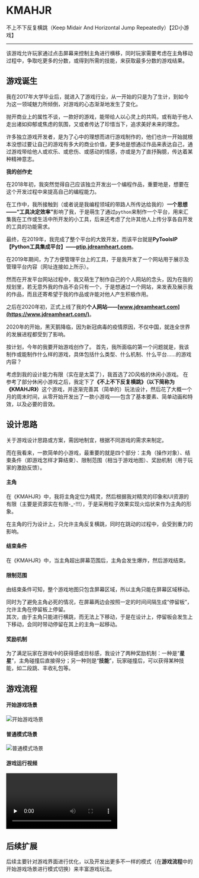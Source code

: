 # KMAHJR
不上不下反复横跳（Keep Midair And Horizontal Jump Repeatedly）【2D小游戏】

----
该游戏允许玩家通过点击屏幕来控制主角进行横移，同时玩家需要考虑在主角移动过程中，争取吃更多的分数，或得到所需的技能，来获取最多分数的游戏结果。

## 游戏诞生
我在2017年大学毕业后，就进入了游戏行业，从一开始的只是为了生计，到如今为这一领域魅力所倾倒，对游戏的心态渐渐地发生了变化。  

抛开商业上的属性不谈，一款好的游戏，能带给人以心灵上的共鸣，或有助于他人走出诸如抑郁或焦虑的氛围，又或者传达了珍惜当下，追求美好未来的理念。  

许多独立游戏开发者，是为了心中的理想而进行游戏制作的，他们也许一开始就根本没想过要让自己的游戏有多大的商业价值，更多地是想通过作品来表达自己，通过游戏带给他人或欢乐、或悲伤、或感动的情感，亦或是为了直抒胸臆，传达着某种精神意志。  

**我的创作史**

在2018年初，我突然觉得自己应该独立开发出一个编程作品，重要地是，想要在这个开发过程中来提高自己的编程能力。  

在工作中，我所接触到（或者说是我编程领域的带路人所传达给我的）<strong>一个思想——“工具决定效率”</strong>影响了我，于是萌生了通过`python`来制作一个平台，用来汇集我在工作或生活中所开发的小工具，后来还考虑了允许其他人上传分享各自开发的工具的功能需求。  

最终，在2019年，我完成了整个平台的大致开发，而该平台就是<strong>PyToolsIP【Python工具集成平台】——[ptip.jdreamheart.com](https://ptip.jdreamheart.com/)</strong>。  

在2019年期间，为了方便管理平台上的工具，于是我开发了一个网站用于展示及管理平台内容（网址连接如上所示）。  

然而在开发平台网站过程中，我又萌生了制作自己的个人网站的念头，因为在我的规划里，若无意外我的作品不会只有一个，于是想通过一个网站，来发表及展示我的作品，而且还寄希望于我的作品或许能对他人产生积极作用。  

之后在2020年初，正式上线了我的<strong>个人网站——[www.jdreamheart.com](https://www.jdreamheart.com/)</strong>。  

2020年的开始，黑天鹅降临，因为新冠病毒的疫情原因，不仅中国，就连全世界的发展进程都受到了影响。  

按计划，今年的我要开始游戏创作了。
首先，我所面临的第一个问题就是，我该制作或能制作什么样的游戏，具体包括什么类型、什么机制、什么平台......的游戏内容？  

考虑到我的设计能力有限（实在是太菜了），我首选了2D风格的休闲小游戏。
在参考了部分休闲小游戏之后，我定下了<strong>《不上不下反复横跳》（以下简称为《KMAHJR》）</strong>这个游戏，并逐渐完善其（简单的）玩法设计，然后花了大概一个月的周末时间，从零开始开发出了一款小游戏——包含了基本要素、简单动画和特效，以及必要的音效。


## 设计思路
关于游戏设计思路或方案，需因地制宜，根据不同游戏的需求来制定。  

而在我看来，一款简单的小游戏，最重要的就是四个部分：主角（操作对象）、结束条件（即游戏怎样才算结束）、限制范围（相当于游戏地图）、奖励机制（用于玩家的激励反馈）。  

#### 主角
在《KMAHJR》中，我将主角定位为精灵，然后根据我对精灵的印象和UI资源的有限（主要是资源实在有限-_-!!!），于是采用粒子效果实现火焰状来作为主角的形象。  

在主角的行为设计上，只允许主角反复横跳，同时在跳动的过程中，会受到重力的影响。  

#### 结束条件
在《KMAHJR》中，当主角超出屏幕范围后，主角会发生爆炸，然后游戏结束。

#### 限制范围
由结束条件可知，整个游戏地图只包含屏幕区域，所以主角只能在屏幕区域移动。  

同时为了避免主角必死的情况，在屏幕两边会按照一定的时间间隔生成“停留板”，允许主角在停留板上停留。  
其次，由于主角只能进行横跳，而无法上下移动，于是在设计上，停留板会发生上下移动，会同时带动停留在其上的主角一起移动。  

#### 奖励机制
为了满足玩家在游戏中的获得感或目标感，我设计了两种奖励机制：一种是“**星星**”，主角碰撞后直接得分；另一种则是“**技能**”，玩家碰撞后，可以获得某种技能，如二段跳、丰收礼包等。

## 游戏流程
#### 开始游戏场景
![开始游戏场景](./MD/StartScene.jpg)

#### 普通模式场景
![普通模式场景](./MD/NormalScene.jpg)

#### 游戏运行视频
<video id="video" controls="" preload="none">
    <source id="mp4" src="./MD/GameStage.mp4" type="video/mp4">
</video>

## 后续扩展
后续主要针对游戏界面进行优化，以及开发出更多不一样的模式（在**游戏流程**中的开始游戏场景进行模式切换）来丰富游戏玩法。  
